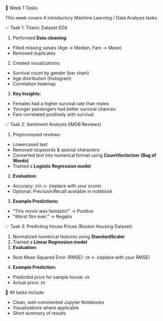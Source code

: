 📅 Week 1 Tasks

This week covers 4 introductory Machine Learning / Data Analysis tasks.

✅ Task 1: Titanic Dataset EDA
1) Performed **Data cleaning**:
  - Filled missing values (Age → Median, Fare → Mean)
  - Removed duplicates
2) Created visualizations:
  - Survival count by gender (bar chart)
  - Age distribution (histogram)
  - Correlation heatmap
3) **Key Insights:**
  - Females had a higher survival rate than males
  - Younger passengers had better survival chances
  - Fare correlated positively with survival

✅ Task 2: Sentiment Analysis (IMDB Reviews)
1) Preprocessed reviews:
  - Lowercased text
  - Removed stopwords & special characters
- Converted text into numerical format using **CountVectorizer (Bag of Words)**
- Trained a **Logistic Regression model**
2) **Evaluation:**
  - Accuracy: `XX%`  ← (replace with your score)
  - Optional: Precision/Recall available in notebook
3) **Example Predictions:**
  - "This movie was fantastic!" → Positive
  - "Worst film ever." → Negativ

✅ Task 3: Predicting House Prices (Boston Housing Dataset)
1) Normalized numerical features using **StandardScaler**
2) Trained a **Linear Regression model**
3) **Evaluation:**
  - Root Mean Squared Error (RMSE): `XX`  ← (replace with your RMSE)
4) **Example Prediction:**
  - Predicted price for sample house: `XX`
  - Actual price: `XX`

📌 All tasks include:
* Clean, well-commented Jupyter Notebooks
* Visualizations where applicable
* Short summary of results
